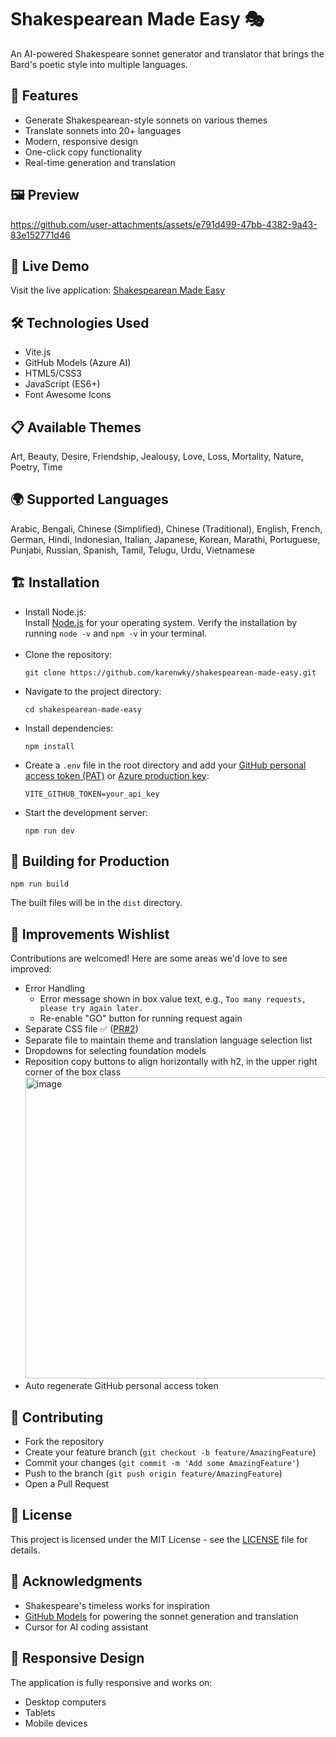 # Shakespearean Made Easy 🎭

An AI-powered Shakespeare sonnet generator and translator that brings the Bard's poetic style into multiple languages.

## 🌟 Features

* Generate Shakespearean-style sonnets on various themes
* Translate sonnets into 20+ languages
* Modern, responsive design
* One-click copy functionality
* Real-time generation and translation

## 🖼️ Preview

https://github.com/user-attachments/assets/e791d499-47bb-4382-9a43-83e152771d46

## 🚀 Live Demo

Visit the live application: [Shakespearean Made Easy](https://shakespearean-made-easy.vercel.app/)

## 🛠️ Technologies Used

* Vite.js
* GitHub Models (Azure AI)
* HTML5/CSS3
* JavaScript (ES6+)
* Font Awesome Icons

## 📋 Available Themes

Art, Beauty, Desire, Friendship, Jealousy, Love, Loss, Mortality, Nature, Poetry, Time

## 🌍 Supported Languages

Arabic, Bengali, Chinese (Simplified), Chinese (Traditional), English, French, German, Hindi, Indonesian, Italian, Japanese, Korean, Marathi, Portuguese, Punjabi, Russian, Spanish, Tamil, Telugu, Urdu, Vietnamese

## 🏗️ Installation
* Install Node.js: \
  Install [Node.js](https://nodejs.org/en) for your operating system. Verify the installation by running `node -v` and `npm -v` in your terminal. \
  ‎  
* Clone the repository:
  ```
  git clone https://github.com/karenwky/shakespearean-made-easy.git
  ```
* Navigate to the project directory:
  ```
  cd shakespearean-made-easy
  ```
* Install dependencies:
  ```
  npm install
  ```
* Create a `.env` file in the root directory and add your [GitHub personal access token (PAT)](https://github.com/settings/tokens) or [Azure production key](https://ai.azure.com/github?modelName=Phi-3.5-MoE-instruct&ghid=f3e91a190fd8a2c95dd7eb6d678f0678):
  ```
  VITE_GITHUB_TOKEN=your_api_key
  ```
* Start the development server:
  ```
  npm run dev
  ```

## 🚀 Building for Production

```
npm run build
```

The built files will be in the `dist` directory.

## 🙌 Improvements Wishlist

Contributions are welcomed! Here are some areas we'd love to see improved:

* Error Handling
  * Error message shown in box value text, e.g., `Too many requests, please try again later.`
  * Re-enable "GO" button for running request again
* Separate CSS file ✅ ([PR#2](https://github.com/karenwky/shakespearean-made-easy/pull/2))
* Separate file to maintain theme and translation language selection list
* Dropdowns for selecting foundation models
* Reposition copy buttons to align horizontally with h2, in the upper right corner of the box class
  <img width="482" alt="image" src="https://github.com/user-attachments/assets/1479a17c-eed2-4464-9cc6-d6ba8ec3d24f" />
* Auto regenerate GitHub personal access token

## 🤝 Contributing

* Fork the repository
* Create your feature branch (`git checkout -b feature/AmazingFeature`)
* Commit your changes (`git commit -m 'Add some AmazingFeature'`)
* Push to the branch (`git push origin feature/AmazingFeature`)
* Open a Pull Request

## 📄 License

This project is licensed under the MIT License - see the [LICENSE](LICENSE) file for details.

## 🙏 Acknowledgments

* Shakespeare's timeless works for inspiration
* [GitHub Models](https://docs.github.com/en/github-models/prototyping-with-ai-models) for powering the sonnet generation and translation
* Cursor for AI coding assistant

## 📱 Responsive Design

The application is fully responsive and works on:

* Desktop computers
* Tablets
* Mobile devices

